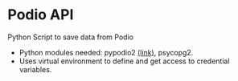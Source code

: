 # Podio API
Python Script to save data from Podio

* Python modules needed: pypodio2 [(link)](https://github.com/gbvsilva/podio-py), psycopg2.
* Uses virtual environment to define and get access to credential variables.
